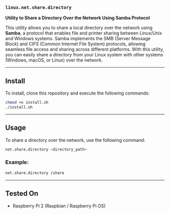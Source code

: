 ### **`linux.net.share.directory`**  
**Utility to Share a Directory Over the Network Using Samba Protocol**

This utility allows you to share a local directory over the network using **Samba**, a protocol that enables file and printer sharing between Linux/Unix and Windows systems. Samba implements the SMB (Server Message Block) and CIFS (Common Internet File System) protocols, allowing seamless file access and sharing across different platforms. With this utility, you can easily share a directory from your Linux system with other systems (Windows, macOS, or Linux) over the network.

---

## **Install**

To install, clone this repository and execute the following commands:

```bash
chmod +x install.sh
./install.sh
```

---

## **Usage**

To share a directory over the network, use the following command:

```bash
net.share.directory <directory_path>
```

### **Example:**

```bash
net.share.directory /share
```

---

## **Tested On**

- Raspberry Pi 2 (Raspbian / Raspberry Pi OS)

